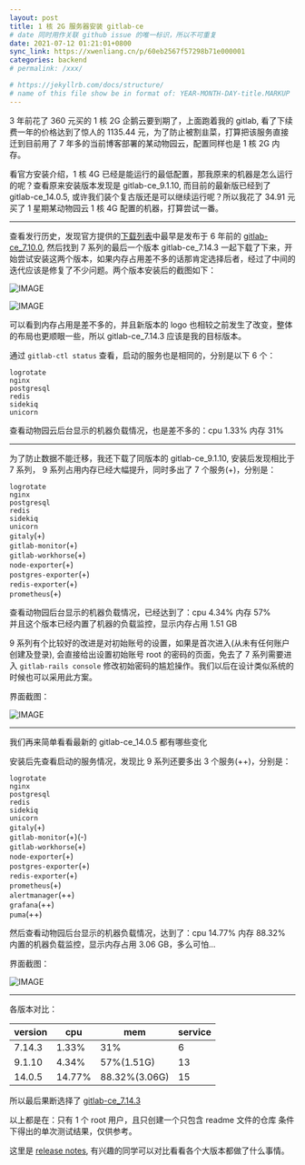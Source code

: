 ```yaml
---
layout: post
title: 1 核 2G 服务器安装 gitlab-ce
# date 同时用作关联 github issue 的唯一标识，所以不可重复
date: 2021-07-12 01:21:01+0800
sync_link: https://xwenliang.cn/p/60eb2567f57298b71e000001
categories: backend
# permalink: /xxx/

# https://jekyllrb.com/docs/structure/
# name of this file show be in format of: YEAR-MONTH-DAY-title.MARKUP
---
```



3 年前花了 360 元买的 1 核 2G 企鹅云要到期了，上面跑着我的 gitlab, 看了下续费一年的价格达到了惊人的 1135.44 元，为了防止被割韭菜，打算把该服务直接迁到目前用了 7 年多的当前博客部署的某动物园云，配置同样也是 1 核 2G 内存。  

看官方安装介绍，1 核 4G 已经是能运行的最低配置，那我原来的机器是怎么运行的呢？查看原来安装版本发现是 gitlab-ce_9.1.10, 而目前的最新版已经到了 gitlab-ce_14.0.5, 或许我们装个复古版还是可以继续运行呢？所以我花了 34.91 元买了 1 星期某动物园云 1 核 4G 配置的机器，打算尝试一番。  

---  

查看发行历史，发现官方提供的[下载列表](https://packages.gitlab.com/gitlab/gitlab-ce)中最早是发布于 6 年前的 [gitlab-ce_7.10.0](https://packages.gitlab.com/gitlab/gitlab-ce/packages/ubuntu/precise/gitlab-ce_7.10.0~omnibus-1_amd64.deb), 然后找到 7 系列的最后一个版本 gitlab-ce_7.14.3 一起下载了下来，开始尝试安装这两个版本，如果内存占用差不多的话那肯定选择后者，经过了中间的迭代应该是修复了不少问题。两个版本安装后的截图如下：  

![IMAGE](https://cdn.jsdelivr.net/gh/xwenliang/gallery2022/2022-4-6-6d6680abd4.jpg)  

![IMAGE](https://cdn.jsdelivr.net/gh/xwenliang/gallery2022/2022-4-6-e19d76529a.jpg)  

可以看到内存占用是差不多的，并且新版本的 logo 也相较之前发生了改变，整体的布局也更顺眼一些，所以 gitlab-ce_7.14.3 应该是我的目标版本。  

通过 `gitlab-ctl status` 查看，启动的服务也是相同的，分别是以下 6 个：  

`logrotate`  
`nginx`  
`postgresql`  
`redis`  
`sidekiq`  
`unicorn`  

查看动物园云后台显示的机器负载情况，也是差不多的：cpu 1.33% 内存 31%  

---  

为了防止数据不能迁移，我还下载了同版本的 gitlab-ce_9.1.10, 安装后发现相比于 7 系列， 9 系列占用内存已经大幅提升，同时多出了 7 个服务(+)，分别是：  

`logrotate`  
`nginx`  
`postgresql`  
`redis`  
`sidekiq`  
`unicorn`  
`gitaly`(+)  
`gitlab-monitor`(+)  
`gitlab-workhorse`(+)  
`node-exporter`(+)  
`postgres-exporter`(+)  
`redis-exporter`(+)  
`prometheus`(+)  

查看动物园后台显示的机器负载情况，已经达到了：cpu 4.34% 内存 57%  
并且这个版本已经内置了机器的负载监控，显示内存占用 1.51 GB  

9 系列有个比较好的改进是对初始账号的设置，如果是首次进入(从未有任何账户创建及登录), 会直接给出设置初始账号 root 的密码的页面，免去了 7 系列需要进入 `gitlab-rails console` 修改初始密码的尴尬操作。我们以后在设计类似系统的时候也可以采用此方案。  

界面截图：  

![IMAGE](https://cdn.jsdelivr.net/gh/xwenliang/gallery2022/2022-4-6-93d1f7b50b.jpg)  

---

我们再来简单看看最新的 gitlab-ce_14.0.5 都有哪些变化  

安装后先查看启动的服务情况，发现比 9 系列还要多出 3 个服务(++)，分别是：  

`logrotate`  
`nginx`  
`postgresql`  
`redis`  
`sidekiq`  
`unicorn`  
`gitaly`(+)  
`gitlab-monitor`(+)(-)  
`gitlab-workhorse`(+)  
`node-exporter`(+)  
`postgres-exporter`(+)  
`redis-exporter`(+)  
`prometheus`(+)  
`alertmanager`(++)  
`grafana`(++)  
`puma`(++)  

然后查看动物园后台显示的机器负载情况，达到了：cpu 14.77% 内存 88.32%  
内置的机器负载监控，显示内存占用 3.06 GB，多么可怕...  

界面截图：  

![IMAGE](https://cdn.jsdelivr.net/gh/xwenliang/gallery2022/2022-4-6-a145a4c788.jpg)  

---  

各版本对比：  

| version | cpu | mem | service |
| --- | --- | --- | --- |
| 7.14.3 | 1.33% | 31% | 6 |
| 9.1.10 | 4.34% | 57%(1.51G) | 13 |
| 14.0.5 | 14.77% | 88.32%(3.06G) | 15 |


所以最后果断选择了 [gitlab-ce_7.14.3](https://packages.gitlab.com/gitlab/gitlab-ce/packages/ubuntu/precise/gitlab-ce_7.14.3-ce.1_amd64.deb)  

以上都是在：只有 1 个 root 用户，且只创建一个只包含 readme 文件的仓库 条件下得出的单次测试结果，仅供参考。  

这里是 [release notes](https://about.gitlab.com/releases/categories/releases/), 有兴趣的同学可以对比看看各个大版本都做了什么事情。  

